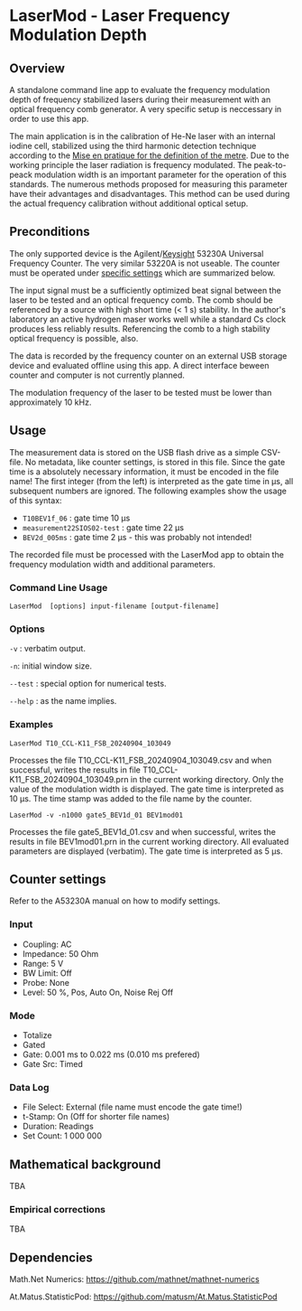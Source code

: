 LaserMod - Laser Frequency Modulation Depth
===========================================

Overview
--------

A standalone command line app to evaluate the frequency modulation depth of frequency stabilized lasers during their measurement with an optical frequency comb generator. A very specific setup is neccessary in order to use this app.

The main application is in the calibration of He-Ne laser with an internal iodine cell, stabilized using the third harmonic detection technique according to the [Mise en pratique for the definition of the metre](https://www.bipm.org/en/publications/mises-en-pratique). Due to the working principle the laser radiation is frequency modulated. The peak-to-peack modulation width is an important parameter for the operation of this standards. The numerous methods proposed for measuring this parameter have their advantages and disadvantages. This method can be used during the actual frequency calibration without additional optical setup.

Preconditions
-------------

The only supported device is the Agilent/[Keysight](https://www.keysight.com/) 53230A Universal Frequency Counter. The very similar 53220A is not useable. The counter must be operated under [specific settings](#counter-settings) which are summarized below.

The input signal must be a sufficiently optimized beat signal between the laser to be tested and an optical frequency comb. The comb should be referenced by a source with high short time (< 1 s) stability. In the author's laboratory an active hydrogen maser works well while a standard Cs clock produces less reliably results. Referencing the comb to a high stability optical frequency is possible, also.

The data is recorded by the frequency counter on an external USB storage device and evaluated offline using this app. A direct interface beween counter and computer is not currently planned.

The modulation frequency of the laser to be tested must be lower than approximately 10 kHz.

Usage
-----

The measurement data is stored on the USB flash drive as a simple CSV-file. No metadata, like counter settings, is stored in this file. Since the gate time is a absolutely necessary information, it must be encoded in the file name! The first integer (from the left) is interpreted as the gate time in µs, all subsequent numbers are ignored. The following examples show the usage of this syntax:

* `T10BEV1f_06` : gate time 10 µs
* `measurement22SIOS02-test` : gate time 22 µs
* `BEV2d_005ms` : gate time 2 µs - this was probably not intended!

The recorded file must be processed with the LaserMod app to obtain the frequency modulation width and additional parameters.

### Command Line Usage

```
LaserMod  [options] input-filename [output-filename]
```

### Options

`-v` : verbatim output.

`-n`: initial window size.

`--test` : special option for numerical tests.

`--help` : as the name implies.

### Examples

```
LaserMod T10_CCL-K11_FSB_20240904_103049
```
Processes the file T10_CCL-K11_FSB_20240904_103049.csv and when successful, writes the results in file T10_CCL-K11_FSB_20240904_103049.prn in the current working directory. Only the value of the modulation width is displayed. The gate time is interpreted as 10 µs. The time stamp was added to the file name by the counter.

```
LaserMod -v -n1000 gate5_BEV1d_01 BEV1mod01
```
Processes the file gate5_BEV1d_01.csv and when successful, writes the results in file BEV1mod01.prn in the current working directory. All evaluated parameters are displayed (verbatim). The gate time is interpreted as 5 µs.

Counter settings
----------------

Refer to the A53230A manual on how to modify settings.

### Input
* Coupling: AC
* Impedance: 50 Ohm
* Range: 5 V
* BW Limit: Off
* Probe: None
* Level: 50 %, Pos, Auto On, Noise Rej Off

### Mode
* Totalize
* Gated
* Gate: 0.001 ms to 0.022 ms (0.010 ms prefered)
* Gate Src: Timed

### Data Log
* File Select: External (file name must encode the gate time!)
* t-Stamp: On (Off for shorter file names)
* Duration: Readings
* Set Count: 1 000 000

Mathematical background
-----------------------

TBA

### Empirical corrections

TBA

Dependencies
------------

Math.Net Numerics: https://github.com/mathnet/mathnet-numerics

At.Matus.StatisticPod: https://github.com/matusm/At.Matus.StatisticPod

